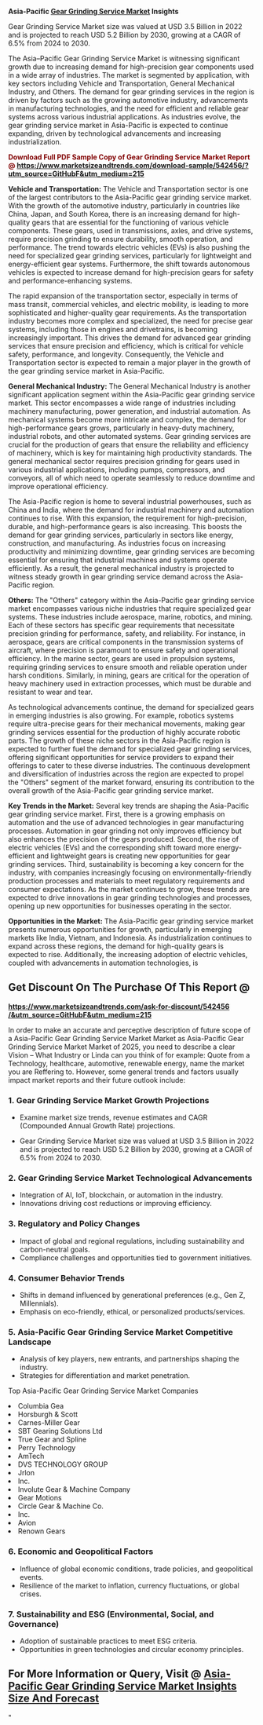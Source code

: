 <p><strong>Asia-Pacific&nbsp;<a href=""https://www.marketsizeandtrends.com/download-sample/542456/&amp;utm_source=GitHubF&amp;utm_medium=215"">Gear Grinding Service Market</a> Insights</strong></p><p>Gear Grinding Service Market size was valued at USD 3.5 Billion in 2022 and is projected to reach USD 5.2 Billion by 2030, growing at a CAGR of 6.5% from 2024 to 2030.</p><p><p>The Asia–Pacific Gear Grinding Service Market is witnessing significant growth due to increasing demand for high-precision gear components used in a wide array of industries. The market is segmented by application, with key sectors including Vehicle and Transportation, General Mechanical Industry, and Others. The demand for gear grinding services in the region is driven by factors such as the growing automotive industry, advancements in manufacturing technologies, and the need for efficient and reliable gear systems across various industrial applications. As industries evolve, the gear grinding service market in Asia-Pacific is expected to continue expanding, driven by technological advancements and increasing industrialization.</p><p><strong><p><strong><span style="color: #800000;">Download Full PDF Sample Copy of Gear Grinding Service Market Report @</span>&nbsp;</strong><a href="https://www.marketsizeandtrends.com/download-sample/542456/?utm_source=GitHubF&amp;utm_medium=215" target="_blank">https://www.marketsizeandtrends.com/download-sample/542456/?utm_source=GitHubF&amp;utm_medium=215</a></p></strong></p><p><strong>Vehicle and Transportation:</strong> The Vehicle and Transportation sector is one of the largest contributors to the Asia-Pacific gear grinding service market. With the growth of the automotive industry, particularly in countries like China, Japan, and South Korea, there is an increasing demand for high-quality gears that are essential for the functioning of various vehicle components. These gears, used in transmissions, axles, and drive systems, require precision grinding to ensure durability, smooth operation, and performance. The trend towards electric vehicles (EVs) is also pushing the need for specialized gear grinding services, particularly for lightweight and energy-efficient gear systems. Furthermore, the shift towards autonomous vehicles is expected to increase demand for high-precision gears for safety and performance-enhancing systems.<p>The rapid expansion of the transportation sector, especially in terms of mass transit, commercial vehicles, and electric mobility, is leading to more sophisticated and higher-quality gear requirements. As the transportation industry becomes more complex and specialized, the need for precise gear systems, including those in engines and drivetrains, is becoming increasingly important. This drives the demand for advanced gear grinding services that ensure precision and efficiency, which is critical for vehicle safety, performance, and longevity. Consequently, the Vehicle and Transportation sector is expected to remain a major player in the growth of the gear grinding service market in Asia-Pacific.</p><p><strong>General Mechanical Industry:</strong> The General Mechanical Industry is another significant application segment within the Asia-Pacific gear grinding service market. This sector encompasses a wide range of industries including machinery manufacturing, power generation, and industrial automation. As mechanical systems become more intricate and complex, the demand for high-performance gears grows, particularly in heavy-duty machinery, industrial robots, and other automated systems. Gear grinding services are crucial for the production of gears that ensure the reliability and efficiency of machinery, which is key for maintaining high productivity standards. The general mechanical sector requires precision grinding for gears used in various industrial applications, including pumps, compressors, and conveyors, all of which need to operate seamlessly to reduce downtime and improve operational efficiency.<p>The Asia-Pacific region is home to several industrial powerhouses, such as China and India, where the demand for industrial machinery and automation continues to rise. With this expansion, the requirement for high-precision, durable, and high-performance gears is also increasing. This boosts the demand for gear grinding services, particularly in sectors like energy, construction, and manufacturing. As industries focus on increasing productivity and minimizing downtime, gear grinding services are becoming essential for ensuring that industrial machines and systems operate efficiently. As a result, the general mechanical industry is projected to witness steady growth in gear grinding service demand across the Asia-Pacific region.</p><p><strong>Others:</strong> The "Others" category within the Asia-Pacific gear grinding service market encompasses various niche industries that require specialized gear systems. These industries include aerospace, marine, robotics, and mining. Each of these sectors has specific gear requirements that necessitate precision grinding for performance, safety, and reliability. For instance, in aerospace, gears are critical components in the transmission systems of aircraft, where precision is paramount to ensure safety and operational efficiency. In the marine sector, gears are used in propulsion systems, requiring grinding services to ensure smooth and reliable operation under harsh conditions. Similarly, in mining, gears are critical for the operation of heavy machinery used in extraction processes, which must be durable and resistant to wear and tear.<p>As technological advancements continue, the demand for specialized gears in emerging industries is also growing. For example, robotics systems require ultra-precise gears for their mechanical movements, making gear grinding services essential for the production of highly accurate robotic parts. The growth of these niche sectors in the Asia-Pacific region is expected to further fuel the demand for specialized gear grinding services, offering significant opportunities for service providers to expand their offerings to cater to these diverse industries. The continuous development and diversification of industries across the region are expected to propel the "Others" segment of the market forward, ensuring its contribution to the overall growth of the Asia-Pacific gear grinding service market.</p><p><strong>Key Trends in the Market:</strong> Several key trends are shaping the Asia-Pacific gear grinding service market. First, there is a growing emphasis on automation and the use of advanced technologies in gear manufacturing processes. Automation in gear grinding not only improves efficiency but also enhances the precision of the gears produced. Second, the rise of electric vehicles (EVs) and the corresponding shift toward more energy-efficient and lightweight gears is creating new opportunities for gear grinding services. Third, sustainability is becoming a key concern for the industry, with companies increasingly focusing on environmentally-friendly production processes and materials to meet regulatory requirements and consumer expectations. As the market continues to grow, these trends are expected to drive innovations in gear grinding technologies and processes, opening up new opportunities for businesses operating in the sector.<p><strong>Opportunities in the Market:</strong> The Asia-Pacific gear grinding service market presents numerous opportunities for growth, particularly in emerging markets like India, Vietnam, and Indonesia. As industrialization continues to expand across these regions, the demand for high-quality gears is expected to rise. Additionally, the increasing adoption of electric vehicles, coupled with advancements in automation technologies, is</p><h2><strong>Get Discount On The Purchase Of This Report @&nbsp;</strong></h2><p><strong><a href=""https://www.marketsizeandtrends.com/ask-for-discount/542456/&amp;utm_source=GitHubF&amp;utm_medium=215"" target=""_blank"">https://www.marketsizeandtrends.com/ask-for-discount/542456<br />/&amp;utm_source=GitHubF&amp;utm_medium=215</a></strong></p><p>In order to make an accurate and perceptive description of future scope of a Asia-Pacific&nbsp;Gear Grinding Service Market Market as Asia-Pacific&nbsp;Gear Grinding Service Market Market of 2025, you need to describe a clear Vision &ndash; What Industry or Linda can you think of for example: Quote from a Technology, healthcare, automotive, renewable energy, name the market you are Reffering to. However, some general trends and factors usually impact market reports and their future outlook include:</p><h3>1.&nbsp;<strong>Gear Grinding Service Market Growth Projections</strong></h3><ul><li>Examine market size trends, revenue estimates and CAGR (Compounded Annual Growth Rate) projections.</li><li><p>Gear Grinding Service Market size was valued at USD 3.5 Billion in 2022 and is projected to reach USD 5.2 Billion by 2030, growing at a CAGR of 6.5% from 2024 to 2030.</p></li></ul><h3>2.&nbsp;<strong>Gear Grinding Service Market Technological Advancements</strong></h3><ul><li>Integration of AI, IoT, blockchain, or automation in the industry.</li><li>Innovations driving cost reductions or improving efficiency.</li></ul><h3>3.&nbsp;<strong>Regulatory and Policy Changes</strong></h3><ul><li>Impact of global and regional regulations, including sustainability and carbon-neutral goals.</li><li>Compliance challenges and opportunities tied to government initiatives.</li></ul><h3>4.&nbsp;<strong>Consumer Behavior Trends</strong></h3><ul><li>Shifts in demand influenced by generational preferences (e.g., Gen Z, Millennials).</li><li>Emphasis on eco-friendly, ethical, or personalized products/services.</li></ul><h3>5.&nbsp;<strong>Asia-Pacific Gear Grinding Service Market Competitive Landscape</strong></h3><ul><li>Analysis of key players, new entrants, and partnerships shaping the industry.</li><li>Strategies for differentiation and market penetration.</li></ul><p data-pm-slice=""1 1 []"">Top Asia-Pacific Gear Grinding Service Market Companies</p><div data-test-id=""""><p><li>Columbia Gea</li><li> Horsburgh & Scott</li><li> Carnes-Miller Gear</li><li> SBT Gearing Solutions Ltd</li><li> True Gear and Spline</li><li> Perry Technology</li><li> AmTech</li><li> DVS TECHNOLOGY GROUP</li><li> Jrlon</li><li> Inc.</li><li> Involute Gear & Machine Company</li><li> Gear Motions</li><li> Circle Gear & Machine Co.</li><li> Inc.</li><li> Avion</li><li> Renown Gears</li></p></div><h3>6.&nbsp;<strong>Economic and Geopolitical Factors</strong></h3><ul><li>Influence of global economic conditions, trade policies, and geopolitical events.</li><li>Resilience of the market to inflation, currency fluctuations, or global crises.</li></ul><h3>7.&nbsp;<strong>Sustainability and ESG (Environmental, Social, and Governance)</strong></h3><ul><li>Adoption of sustainable practices to meet ESG criteria.</li><li>Opportunities in green technologies and circular economy principles.</li></ul><h2><strong>For More Information or Query, Visit @&nbsp;</strong><a href=""https://www.verifiedmarketreports.com/product/gear-grinding-service-market/"" target=""_blank"">Asia-Pacific Gear Grinding Service Market Insights Size And Forecast</a></h2>"
